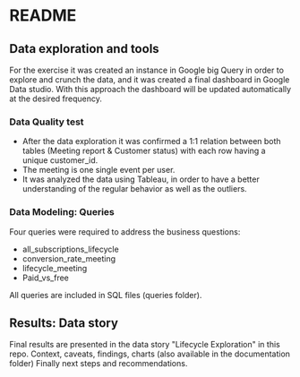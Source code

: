 # README

## Data exploration and tools

For the exercise it was created an instance in Google big Query in order to explore and crunch the data, and it was created a final dashboard in Google Data studio.
With this approach the dashboard will be updated automatically at the desired frequency.

### Data Quality test

* After the data exploration it was confirmed a 1:1 relation between both tables (Meeting report & Customer status) with each row having a unique customer_id.
* The meeting is one single event per user.
* It was analyzed the data using Tableau, in order to have a better understanding of the regular behavior as well as the outliers.

### Data Modeling: Queries

Four queries were required to address the business questions:
* all_subscriptions_lifecycle
* conversion_rate_meeting
* lifecycle_meeting
* Paid_vs_free

All queries are included in SQL files (queries folder).

## Results: Data story
Final results are presented in the data story "Lifecycle Exploration" in this repo. Context, caveats, findings, charts (also available in the documentation folder)
Finally next steps and recommendations.
